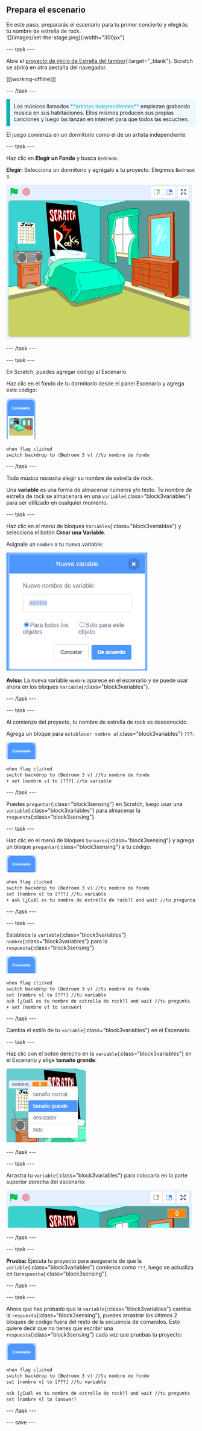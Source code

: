 ## Prepara el escenario

<div style="display: flex; flex-wrap: wrap">
<div style="flex-basis: 200px; flex-grow: 1; margin-right: 15px;">
En este paso, prepararás el escenario para tu primer concierto y elegirás tu nombre de estrella de rock.
</div>
<div>
![](images/set-the-stage.png){:width="300px"}
</div>
</div>

--- task ---

Abre el [proyecto de inicio de Estrella del tambor](https://scratch.mit.edu/projects/535783147/editor){:target="_blank"}. Scratch se abrirá en otra pestaña del navegador.

[[[working-offline]]]

--- /task ---

<p style="border-left: solid; border-width:10px; border-color: #0faeb0; background-color: aliceblue; padding: 10px;">
Los músicos llamados <span style="color: #0faeb0">**artistas independientes**</span> empiezan grabando música en sus habitaciones. Ellos mismos producen sus propias canciones y luego las lanzan en internet para que todos las escuchen. 
</p>

El juego comienza en un dormitorio como el de un artista independiente.

--- task ---

Haz clic en **Elegir un Fondo** y busca `Bedroom`.

**Elegir:** Selecciona un dormitorio y agrégalo a tu proyecto. Elegimos `Bedroom 3`.

![El escenario muestra el telón de fondo 'Bedroom 3'.](images/bedroom3.png)

--- /task ---

--- task ---

En Scratch, puedes agregar código al Escenario.

Haz clic en el fondo de tu dormitorio desde el panel Escenario y agrega este código:

![La miniatura de fondo en el panel de escenario.](images/bedroom-icon.png)

```blocks3
when flag clicked
switch backdrop to (Bedroom 3 v) //tu nombre de fondo
```

--- /task ---

Todo músico necesita elegir su nombre de estrella de rock.

Una **variable** es una forma de almacenar números y/o texto. Tu nombre de estrella de rock se almacenará en una `variable`{:class="block3variables"} para ser utilizado en cualquier momento.

--- task ---

Haz clic en el menú de bloques `Variables`{:class="block3variables"} y selecciona el botón **Crear una Variable**.

Asígnale un `nombre` a tu nueva variable:

![La ventana emergente Nueva Variable con la entrada de texto 'nombre'.](images/new-variable.png)

**Aviso:** La nueva variable `nombre` aparece en el escenario y se puede usar ahora en los bloques `Variable`{:class="block3variables"}.

--- /task ---

--- task ---

Al comienzo del proyecto, tu nombre de estrella de rock es desconocido.

Agrega un bloque para `establecer nombre a`{:class="block3variables"} `???`:

![](images/stage-icon.png)

```blocks3
when flag clicked
switch backdrop to (Bedroom 3 v) //tu nombre de fondo
+ set [nombre v] to [???] //tu variable
```

--- /task ---

Puedes `preguntar`{:class="block3sensing"} en Scratch, luego usar una `variable`{:class="block3variables"} para almacenar la `respuesta`{:class="block3sensing"}.

--- task ---

Haz clic en el menú de bloques `Sensores`{:class="block3sensing"} y agrega un bloque `preguntar`{:class="block3sensing"} a tu código:

![](images/stage-icon.png)

```blocks3
when flag clicked
switch backdrop to (Bedroom 3 v) //tu nombre de fondo
set [nombre v] to [???] //tu variable
+ ask [¿Cuál es tu nombre de estrella de rock?] and wait //tu pregunta
```

--- /task ---

--- task ---

Establece la `variable`{:class="block3variables"} `nombre`{:class="block3variables"} para la `respuesta`{:class="block3sensing"}:

![](images/stage-icon.png)

```blocks3
when flag clicked
switch backdrop to (Bedroom 3 v) //tu nombre de fondo
set [nombre v] to [???] //tu variable
ask [¿Cuál es tu nombre de estrella de rock?] and wait //tu pregunta
+ set [nombre v] to (answer)
```

--- /task ---

Cambia el estilo de tu `variable`{:class="block3variables"} en el Escenario.

--- task ---

Haz clic con el botón derecho en la `variable`{:class="block3variables"} en el Escenario y elige **tamaño grande**:

![](images/large-readout.png)

--- /task ---

--- task ---

Arrastra tu `variable`{:class="block3variables"} para colocarla en la parte superior derecha del escenario:

![](images/repositioned-variable.png)

--- /task ---

--- task ---

**Prueba:** Ejecuta tu proyecto para asegurarte de que la `variable`{:class="block3variables"} comience como `???`, luego se actualiza en tu`respuesta`{:class="block3sensing"}.

--- /task ---

--- task ---

Ahora que has probado que la `variable`{:class="block3variables"} cambia la `respuesta`{:class="block3sensing"}, puedes arrastrar los últimos 2 bloques de código fuera del resto de la secuencia de comandos. Esto quiere decir que no tienes que escribir una `respuesta`{:class="block3sensing"} cada vez que pruebas tu proyecto:

![](images/stage-icon.png)

```blocks3
when flag clicked
switch backdrop to (Bedroom 3 v) //tu nombre de fondo
set [nombre v] to [???] //tu variable
```

```blocks3
ask [¿Cuál es tu nombre de estrella de rock?] and wait //tu pregunta
set [nombre v] to (answer)
```

--- /task ---

--- save ---
